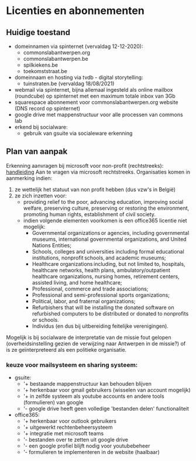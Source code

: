 # Licenties en abonnementen

## Huidige toestand
- domeinnamen via spinternet (vervaldag 12-12-2020): 
     - commonslabantwerpen.org
     - commonslabantwerpen.be
     - spilkiekens.be
     - toekomststraat.be
- domeinnaam en hosting via tvdb - digital storytelling: 
     - tuinstraten.be (vervaldag 18/08/2021)
- webmail via spinternet, bijna allemaal ingesteld als online mailbox (roundcube) op spinternet met een maximum totale inbox van 3Gb
- squarespace abonnement voor commonslabantwerpen.org website (DNS record op spinternet)
- google drive met mappenstructuur voor alle processen van commons lab
- erkend bij socialware: 
    - gebruik van gsuite via socialeware erkenning

## Plan van aanpak
Erkenning aanvragen bij microsoft voor non-profit (rechtstreeks): [handleiding](https://nonprofit.microsoft.com/en-us/getting-started)
Aan te vragen via microsoft rechtstreeks. Organisaties komen in aanmerking indien: 
1. ze wettelijk het statuut van non profit hebben (dus vzw's in België)
2. ze zich inzetten voor: 
     - providing relief to the poor, advancing education, improving social welfare, preserving culture, preserving or restoring the environment, promoting human rights, establishment of civil society.
     - indien volgende elementen voorkomen is een office365 licentie niet mogelijk: 
          - Governmental organizations or agencies, including governmental museums, international governmental organizations, and United Nations Entities;
          - Schools, colleges and universities including formal educational institutions, nonprofit schools, and academic museums;
          -  Healthcare organizations including, but not limited to, hospitals, healthcare networks, health plans, ambulatory/outpatient healthcare organizations, nursing homes, retirement centers, assisted living, and home healthcare;
          - Professional, commerce and trade associations;
          - Professional and semi-professional sports organizations;
          - Political, labor, and fraternal organizations;
          - Refurbishers that will be installing the donated software on refurbished computers to be distributed or donated to nonprofits or schools. 
          - Individus (en dus bij uitbereiding feitelijke verenigingen).
          
Mogelijk is bij socialware de interpretatie van de missie fout gelopen (overheidsinstelling gezien de verwijzing naar Antwerpen in de missie?) of is ze geïnterpreteerd als een politieke organisatie. 

### keuze voor mailsysteem en sharing systeem: 
- gsuite: 
    - '+ bestaande mappenstructuur kan behouden blijven
    - '+ herkenbaar voor gmail gebruikers (wisselen van account mogelijk)
    - '+ in zelfde systeem als youtube accounts en andere tools (formulieren) van google
    - '- google drive heeft geen volledige 'bestanden delen' functionaliteit
- office365: 
    - '+ herkenbaar voor outlook gebruikers
    - '+ uitgewerkt rechtenbeheersysteem
    - '+ integratie met microsoft teams
    - '- bestanden over te zetten uit google drive
    - '- een google profiel blijft nodig voor youtubebeheer
    - '- formulieren te implementeren in de website (haalbaar)

